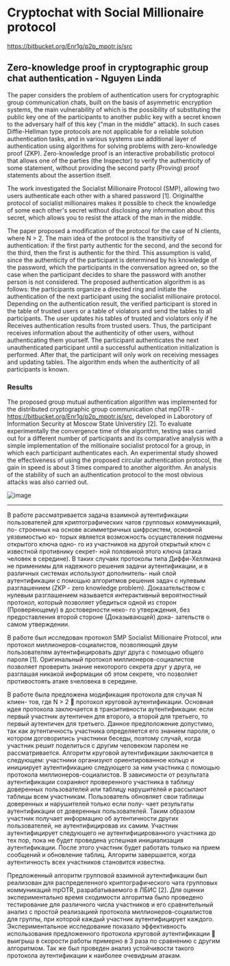# Cryptochat with Social Millionaire protocol
https://bitbucket.org/Enr1g/p2p_mpotr.js/src


## Zero-knowledge proof in cryptographic group chat authentication - Nguyen Linda


The paper considers the problem of authentication users for cryptographic group communication chats, built on the basis of asymmetric encryption systems, the main vulnerability of which is the possibility of substituting the public key one of the participants to another public key with a secret known to the adversary
half of this key ("man in the middle" attack). In such cases Diffie-Hellman type protocols are not applicable for a reliable solution authentication tasks, and in various systems use additional layer of authentication using algorithms for solving problems with zero-knowledge proof (ZKP). Zero-knowledge proof is an interactive probabilistic protocol that allows one of the parties (the Inspector) to verify the authenticity of some statement, without providing the second party (Proving) proof statements about the assertion itself.

The work investigated the Socialist Millionaire Protocol (SMP), allowing two users authenticate each other with a shared password [1]. Originalthe protocol of socialist millionaires makes it possible to check the knowledge of some each other's secret without disclosing any information about this secret, which allows you to resist the attack of the man in the middle.

The paper proposed a modification of the protocol for the case of N clients, where N > 2. The main idea of the protocol is the transitivity of authentication: if the first party authentic for the second, and the second for the third, then the first is authentic for the third. This assumption is valid, since the authenticity of the participant is determined by his knowledge of the password, which the participants in the conversation agreed on, so the case when the participant decides to share the password with another person is not considered. The proposed authentication algorithm is as follows: the participants organize a directed ring and initiate the authentication of the next participant using the socialist millionaire protocol. Depending on the authentication result, the verified participant is stored in the table of trusted users or a table of violators and send the tables to all participants. The user updates his tables of trusted and violators only if he
Receives authentication results from trusted users. Thus, the participant receives information about the authenticity of other users,
without authenticating them yourself. The participant authenticates the next unauthenticated participant until a successful authentication initialization is performed. After that, the participant will only work on receiving messages and updating tables. The algorithm ends when the authenticity of all participants is known.

### Results
The proposed group mutual authentication algorithm was implemented for the distributed cryptographic group communication chat mpOTR -https://bitbucket.org/Enr1g/p2p_mpotr.js/src, developed in Laborotory of Information Security at Moscow State Universtiry [2]. To evaluate experimentally the convergence time of the algorithm, testing was carried out for a different number of participants and its comparative analysis with a simple implementation of the millionaire socialist protocol for a group, in which each participant authenticates each. An experimental study showed the effectiveness of using the proposed circular authentication protocol, the gain in speed is about 3 times compared to another algorithm. An analysis of the stability of such an authentication protocol to the most obvious attacks was also carried out.


![image](https://user-images.githubusercontent.com/24796736/216080526-2d5e1012-7255-459e-aed2-dcfc2f8c10d4.png)


----

В работе рассматривается задача взаимной аутентификации
пользователей для криптографических чатов групповых коммуникаций, по-
строенных на основе асимметричных шифрсистем, основной уязвимостью ко-
торых является возможность осуществления подмены открытого ключа одно-
го из участников на другой открытый ключ с известной противнику секрет-
ной половиной этого ключа (атака человек в середине). В таких случаях
протоколы типа Диффи-Хеллмана не применимы для надежного решения
задачи аутентификации, и в различных системах используют дополнитель-
ный слой аутентификации с помощью алгоритмов решения задач с нулевым
разглашением (ZKP - zero knowledge problem). Доказательством с нулевым
разглашением называется интерактивный вероятностный протокол, который
позволяет убедиться одной из сторон (Проверяющему) в достоверности неко-
го утверждения, без предоставления второй стороне (Доказывающей) дока-
зательств о самом утверждении.

В работе был исследован протокол SMP Socialist Millionaire Protocol,
или протокол миллионеров-социалистов, позволяющий двум пользователям
аутентифицировать друг друга с помощью общего пароля [1]. Оригинальный
протокол миллионеров-социалистов позволяет проверить знание некоторого
секрета друг у друга, не разглашая никакой информации об этом секрете,
что позволяет противостоять атаке ѕчеловека в середине.

В работе была предложена модификация протокола для случая N клиен-
тов, где N > 2  протокол круговой аутентификации. Основная идея протокола заключается в транзитивности аутентификации: если первый участник
аутентичен для второго, а второй для третьего, то первый аутентичен для третьего. Данное предположение допустимо, так как аутентичность участника определяется его знанием пароля, о котором договорились участники беседы, поэтому случай, когда участник решит поделиться с другим человеком паролем не рассматривается. Алгоритм круговой аутентификации заключается в следующем: участники организуют ориентированное кольцо и инициирует аутентификацию следующего за ним участника с помощью протокола миллионеров-социалистов. В зависимости от результата аутентификации сохраняют проверенного участника в таблицу доверенных пользователей
или таблицу нарушителей и рассылают таблицы всем участникам. Пользователь обновляет свои таблицы доверенных и нарушителей только если полу-
чает результаты аутентификации от доверенных пользователей. Таким образом участник получает информацию об аутентичности других пользователей,
не аутентифицировав их самим. Участник аутентифицирует следующего не аутентифицированного участника до тех пор, пока не будет проведена успешная инициализация аутентификации. После этого участник будет работать только на прием сообщений и обновление таблиц. Алгоритм завершается, когда аутентичность всех участников становится известна.

Предложенный алгоритм групповой взаимной аутентификации был реализован для распределенного криптографического чата групповых коммуникаций mpOTR, разрабатываемого в ЛБИС [2]. Для оценки экспериментально время сходимости алгоритма было проведено тестирование для различного числа участников и его сравнительный анализ с простой реализацией протокола миллионеров-социалистов для группы, при которой каждый участник аутентифицирует каждого. Экспериментальное исследование показало эффективность использования предложенного протокола круговой аутентификации  выигрыш в скорости работы примерно в 3 раза по сравнению с другим алгоритмом. Так же был проведен анализ устойчивости такого протокола аутентификации к наиболее очевидным атакам.
